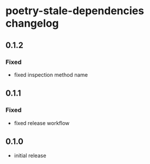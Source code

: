 # poetry-stale-dependencies changelog
## 0.1.2
### Fixed
* fixed inspection method name

## 0.1.1
### Fixed
* fixed release workflow

## 0.1.0
* initial release